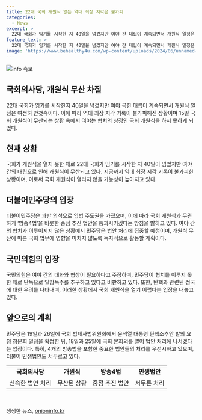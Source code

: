 ```yaml
---
title: 22대 국회 개원식 없는 역대 최장 지각은 불가피
categories:
  - News
excerpt: >
  22대 국회가 임기를 시작한 지 40일을 넘겼지만 여야 간 대립이 계속되면서 개원식 일정은 여전히 미정 상태이다. 단독 과반 의석으로 입법 주도권을 쥔 더불어민주당은 방송4법을 비롯한 중점 추진 법안을 통과시키겠다는 방침이다. 15일 국회 개원식이 무산될 가능성도 거론되고 있으며, 이로 인해 국회는 역대 최장 지각 기록을 세울 전망이다. 민주당은 계획 변경이 불가피할 정도로 상황이 심각하며, 국민의힘은 민주당을 비판하며 상황을 날을 세우고 있다.
feature_text: >
  22대 국회가 임기를 시작한 지 40일을 넘겼지만 여야 간 대립이 계속되면서 개원식 일정은 여전히 미정 상태이다. 단독 과반 의석으로 입법 주도권을 쥔 더불어민주당은 방송4법을 비롯한 중점 추진 법안을 통과시키겠다는 방침이다. 15일 국회 개원식이 무산될 가능성도 거론되고 있으며, 이로 인해 국회는 역대 최장 지각 기록을 세울 전망이다. 민주당은 계획 변경이 불가피할 정도로 상황이 심각하며, 국민의힘은 민주당을 비판하며 상황을 날을 세우고 있다.
image: 'https://www.behealthy4u.com/wp-content/uploads/2024/06/unnamed-file.png'
---
```


<p><img src="https://www.behealthy4u.com/wp-content/uploads/2024/06/unnamed-file.png" alt="info 속보" /></p>

<h2 data-ke-size="size26">국회의사당, 개원식 무산 차질</h2>

<p data-ke-size="size16">22대 국회가 임기를 시작한지 40일을 넘겼지만 여야 극한 대립이 계속되면서 개원식 일정은 여전히 안갯속이다. 이에 따라 역대 최장 지각 기록이 불가피해진 상황이며 15일 국회 개원식이 무산되는 상황 속에서 여야는 협치의 상징인 국회 개원식을 하지 못하게 되었다.</p>

<h2 data-ke-size="size24">현재 상황</h2>

<p data-ke-size="size16">국회가 개원식을 열지 못한 채로 22대 국회가 임기를 시작한 지 40일이 넘었지만 여야 간의 대립으로 인해 개원식이 무산되고 있다. 지금까지 역대 최장 지각 기록이 불가피한 상황이며, 이로써 국회 개원식이 열리지 않을 가능성이 높아지고 있다.</p>

<h2 data-ke-size="size24">더불어민주당의 입장</h2>

<p data-ke-size="size16">더불어민주당은 과반 의석으로 입법 주도권을 가졌으며, 이에 따라 국회 개원식과 무관하게 ‘방송4법’을 비롯한 중점 추진 법안을 통과시키겠다는 방침을 밝히고 있다. 여야 간의 협치가 이루어지지 않은 상황에서 민주당은 법안 처리에 집중할 예정이며, 개원식 무산에 따른 국회 업무에 영향을 미치지 않도록 독자적으로 활동할 계획이다.</p>

<h2 data-ke-size="size24">국민의힘의 입장</h2>

<p data-ke-size="size16">국민의힘은 여야 간의 대화와 협상이 필요하다고 주장하며, 민주당이 협치를 이루지 못한 채로 단독으로 일방독주를 추구하고 있다고 비판하고 있다. 또한, 탄핵과 관련된 정국에 대한 우려를 나타내며, 이러한 상황에서 국회 개원식을 열기 어렵다는 입장을 내놓고 있다.</p>

<h2 data-ke-size="size24">앞으로의 계획</h2>

<p data-ke-size="size16">민주당은 19일과 26일에 국회 법제사법위원회에서 윤석열 대통령 탄핵소추안 발의 요청 청문회 일정을 확정한 뒤, 18일과 25일에 국회 본회의를 열어 법안 처리에 나서겠다는 입장이다. 특히, 4개의 방송법을 포함한 중요한 법안들의 처리를 우선시하고 있으며, 더불어 민생법안도 서두르고 있다.</p>

<table>
    <tr>
        <td style="text-align: center; height: 17px;"><b>국회의사당</b></td>
        <td style="text-align: center; height: 17px;"><b>개원식</b></td>
        <td style="text-align: center; height: 17px;"><b>방송4법</b></td>
        <td style="text-align: center; height: 17px;"><b>민생법안</b></td>
    </tr>
    <tr>
        <td style="text-align: center;">신속한 법안 처리</td>
        <td style="text-align: center;">무산된 상황</td>
        <td style="text-align: center;">중점 추진 법안</td>
        <td style="text-align: center;">서두른 처리</td>
    </tr>
</table>

<p data-ke-size="size16">&nbsp;</p>
생생한 뉴스, <a href="https://onioninfo.kr" rel="dofollow">onioninfo.kr</a>


